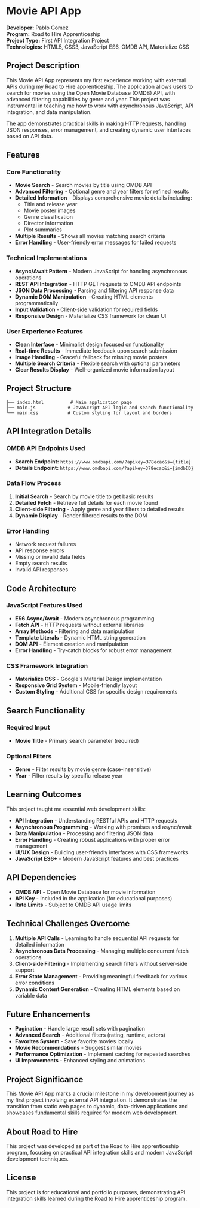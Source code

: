 # Movie API App

**Developer:** Pablo Gomez  
**Program:** Road to Hire Apprenticeship  
**Project Type:** First API Integration Project  
**Technologies:** HTML5, CSS3, JavaScript ES6, OMDB API, Materialize CSS  

## Project Description

This Movie API App represents my first experience working with external APIs during my Road to Hire apprenticeship. The application allows users to search for movies using the Open Movie Database (OMDB) API, with advanced filtering capabilities by genre and year. This project was instrumental in teaching me how to work with asynchronous JavaScript, API integration, and data manipulation.

The app demonstrates practical skills in making HTTP requests, handling JSON responses, error management, and creating dynamic user interfaces based on API data.

## Features

### Core Functionality
- **Movie Search** - Search movies by title using OMDB API
- **Advanced Filtering** - Optional genre and year filters for refined results
- **Detailed Information** - Displays comprehensive movie details including:
  - Title and release year
  - Movie poster images
  - Genre classification
  - Director information
  - Plot summaries
- **Multiple Results** - Shows all movies matching search criteria
- **Error Handling** - User-friendly error messages for failed requests

### Technical Implementations
- **Async/Await Pattern** - Modern JavaScript for handling asynchronous operations
- **REST API Integration** - HTTP GET requests to OMDB API endpoints
- **JSON Data Processing** - Parsing and filtering API response data
- **Dynamic DOM Manipulation** - Creating HTML elements programmatically
- **Input Validation** - Client-side validation for required fields
- **Responsive Design** - Materialize CSS framework for clean UI

### User Experience Features
- **Clean Interface** - Minimalist design focused on functionality
- **Real-time Results** - Immediate feedback upon search submission
- **Image Handling** - Graceful fallback for missing movie posters
- **Multiple Search Criteria** - Flexible search with optional parameters
- **Clear Results Display** - Well-organized movie information layout

## Project Structure

```
├── index.html          # Main application page
├── main.js            # JavaScript API logic and search functionality
└── main.css           # Custom styling for layout and borders
```

## API Integration Details

### OMDB API Endpoints Used
- **Search Endpoint:** `https://www.omdbapi.com/?apikey=378ecac&s={title}`
- **Details Endpoint:** `https://www.omdbapi.com/?apikey=378ecac&i={imdbID}`

### Data Flow Process
1. **Initial Search** - Search by movie title to get basic results
2. **Detailed Fetch** - Retrieve full details for each movie found
3. **Client-side Filtering** - Apply genre and year filters to detailed results
4. **Dynamic Display** - Render filtered results to the DOM

### Error Handling
- Network request failures
- API response errors
- Missing or invalid data fields
- Empty search results
- Invalid API responses

## Code Architecture

### JavaScript Features Used
- **ES6 Async/Await** - Modern asynchronous programming
- **Fetch API** - HTTP requests without external libraries
- **Array Methods** - Filtering and data manipulation
- **Template Literals** - Dynamic HTML string generation
- **DOM API** - Element creation and manipulation
- **Error Handling** - Try-catch blocks for robust error management

### CSS Framework Integration
- **Materialize CSS** - Google's Material Design implementation
- **Responsive Grid System** - Mobile-friendly layout
- **Custom Styling** - Additional CSS for specific design requirements

## Search Functionality

### Required Input
- **Movie Title** - Primary search parameter (required)

### Optional Filters
- **Genre** - Filter results by movie genre (case-insensitive)
- **Year** - Filter results by specific release year

## Learning Outcomes

This project taught me essential web development skills:

- **API Integration** - Understanding RESTful APIs and HTTP requests
- **Asynchronous Programming** - Working with promises and async/await
- **Data Manipulation** - Processing and filtering JSON data
- **Error Handling** - Creating robust applications with proper error management
- **UI/UX Design** - Building user-friendly interfaces with CSS frameworks
- **JavaScript ES6+** - Modern JavaScript features and best practices

## API Dependencies

- **OMDB API** - Open Movie Database for movie information
- **API Key** - Included in the application (for educational purposes)
- **Rate Limits** - Subject to OMDB API usage limits

## Technical Challenges Overcome

1. **Multiple API Calls** - Learning to handle sequential API requests for detailed information
2. **Asynchronous Data Processing** - Managing multiple concurrent fetch operations
3. **Client-side Filtering** - Implementing search filters without server-side support
4. **Error State Management** - Providing meaningful feedback for various error conditions
5. **Dynamic Content Generation** - Creating HTML elements based on variable data

## Future Enhancements

- **Pagination** - Handle large result sets with pagination
- **Advanced Search** - Additional filters (rating, runtime, actors)
- **Favorites System** - Save favorite movies locally
- **Movie Recommendations** - Suggest similar movies
- **Performance Optimization** - Implement caching for repeated searches
- **UI Improvements** - Enhanced styling and animations

## Project Significance

This Movie API App marks a crucial milestone in my development journey as my first project involving external API integration. It demonstrates the transition from static web pages to dynamic, data-driven applications and showcases fundamental skills required for modern web development.

## About Road to Hire

This project was developed as part of the Road to Hire apprenticeship program, focusing on practical API integration skills and modern JavaScript development techniques.

## License

This project is for educational and portfolio purposes, demonstrating API integration skills learned during the Road to Hire apprenticeship program.
